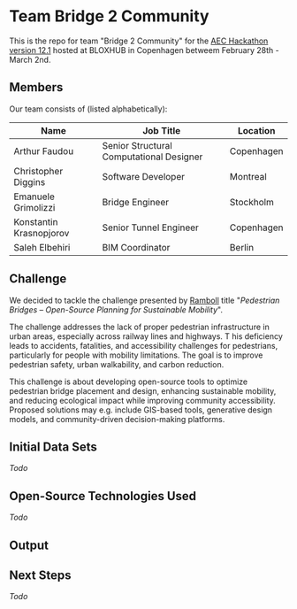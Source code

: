 # Team Bridge 2 Community 

This is the repo for team "Bridge 2 Community" for the [AEC Hackathon version 12.1](https://bloxhub.org/aec-hackathon-bloxhub/) hosted at BLOXHUB in Copenhagen betweem February 28th - March 2nd. 

## Members 

Our team consists of (listed alphabetically):

| Name | Job Title | Location |
| --- | --- | --- |
| Arthur Faudou | Senior Structural Computational Designer | Copenhagen | 
| Christopher Diggins | Software Developer | Montreal |
| Emanuele Grimolizzi | Bridge Engineer | Stockholm |
| Konstantin Krasnopjorov | Senior Tunnel Engineer | Copenhagen |
| Saleh Elbehiri | BIM Coordinator | Berlin | 

## Challenge

We decided to tackle the challenge presented by [Ramboll](https://www.ramboll.com/) title  "_Pedestrian Bridges – Open-Source Planning for Sustainable Mobility_".

The challenge addresses the lack of proper pedestrian infrastructure in urban areas, especially across railway lines and highways. T
his deficiency leads to accidents, fatalities, and accessibility challenges for pedestrians, particularly for people with mobility limitations. 
The goal is to improve pedestrian safety, urban walkability, and carbon reduction.

This challenge is about developing open-source tools to optimize pedestrian bridge placement and design, enhancing sustainable mobility, and reducing ecological 
impact while improving community accessibility. Proposed solutions may e.g. include GIS-based tools, generative design models, and community-driven decision-making platforms.

## Initial Data Sets 

_Todo_

## Open-Source Technologies Used

_Todo_

## Output

## Next Steps 

_Todo_
